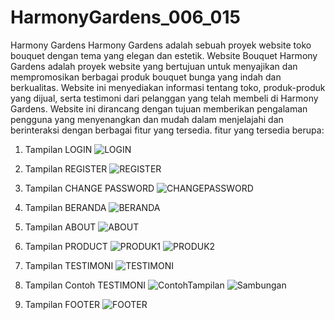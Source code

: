 # HarmonyGardens_006_015

Harmony Gardens Harmony Gardens adalah sebuah proyek website toko bouquet dengan tema yang elegan dan estetik. Website Bouquet Harmony Gardens adalah proyek website yang bertujuan untuk menyajikan dan mempromosikan berbagai produk bouquet bunga yang indah dan berkualitas. Website ini menyediakan informasi tentang toko, produk-produk yang dijual, serta testimoni dari pelanggan yang telah membeli di Harmony Gardens.
Website ini dirancang dengan tujuan memberikan pengalaman pengguna yang menyenangkan dan mudah dalam menjelajahi dan berinteraksi dengan berbagai fitur yang tersedia.
fitur yang tersedia berupa:

1. Tampilan LOGIN
![LOGIN](https://github.com/JovinkaAphelliaSalva/HarmonyGardens_006_015/assets/151487681/0883bdad-e4f4-498c-839f-06e48e8554ec)

2. Tampilan REGISTER
![REGISTER](https://github.com/JovinkaAphelliaSalva/HarmonyGardens_006_015/assets/151487681/2a27e3c4-6e26-4c36-9f7f-c09fb460941e)

3. Tampilan CHANGE PASSWORD
![CHANGEPASSWORD](https://github.com/JovinkaAphelliaSalva/HarmonyGardens_006_015/assets/151487681/32d7c90a-fd1a-44c4-badb-011c15d8ff27)

4. Tampilan BERANDA
![BERANDA](https://github.com/JovinkaAphelliaSalva/HarmonyGardens_006_015/assets/151487681/390ed96a-377c-4e82-be5b-7d0520341c79)

5. Tampilan ABOUT
![ABOUT](https://github.com/JovinkaAphelliaSalva/HarmonyGardens_006_015/assets/151487681/cc90169f-56b1-4f64-8083-eb174658230b)

6. Tampilan PRODUCT
![PRODUK1](https://github.com/JovinkaAphelliaSalva/HarmonyGardens_006_015/assets/151487681/47c07ab5-28ad-4ce4-acee-7493e5b517d8)
![PRODUK2](https://github.com/JovinkaAphelliaSalva/HarmonyGardens_006_015/assets/151487681/f4a86a76-40a3-4799-b0c5-55ce560984e0)

7. Tampilan TESTIMONI
![TESTIMONI](https://github.com/JovinkaAphelliaSalva/HarmonyGardens_006_015/assets/151487681/70f03d9c-8f0b-4ae5-bef4-031fd93a85b5)

8. Tampilan Contoh TESTIMONI
![ContohTampilan](https://github.com/JovinkaAphelliaSalva/HarmonyGardens_006_015/assets/151487681/49558265-119c-4b8e-afc0-d5a08716dc1f)
![Sambungan](https://github.com/JovinkaAphelliaSalva/HarmonyGardens_006_015/assets/151487681/f2c1fb13-1435-44ed-bb96-6b55beb95273)

9. Tampilan FOOTER
![FOOTER](https://github.com/JovinkaAphelliaSalva/HarmonyGardens_006_015/assets/151487681/6eaa4073-90f8-47b6-bf22-0f0f7985de9f)

